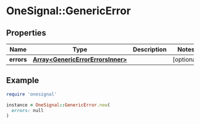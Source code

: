 # OneSignal::GenericError

## Properties

| Name | Type | Description | Notes |
| ---- | ---- | ----------- | ----- |
| **errors** | [**Array&lt;GenericErrorErrorsInner&gt;**](GenericErrorErrorsInner.md) |  | [optional] |

## Example

```ruby
require 'onesignal'

instance = OneSignal::GenericError.new(
  errors: null
)
```

